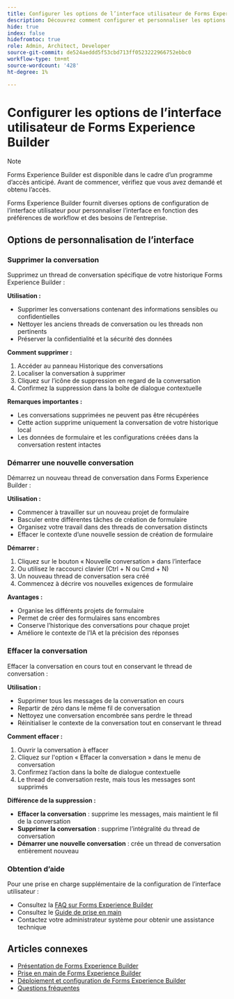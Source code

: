 ```yaml
---
title: Configurer les options de l’interface utilisateur de Forms Experience Builder
description: Découvrez comment configurer et personnaliser les options et paramètres de l’interface Forms Experience Builder pour une expérience utilisateur optimale.
hide: true
index: false
hidefromtoc: true
role: Admin, Architect, Developer
source-git-commit: de524aeddd5f53cbd713ff0523222966752ebbc0
workflow-type: tm+mt
source-wordcount: '428'
ht-degree: 1%

---
```



# Configurer les options de l’interface utilisateur de Forms Experience Builder

>[!NOTE]
>
> Forms Experience Builder est disponible dans le cadre d’un programme d’accès anticipé. Avant de commencer, vérifiez que vous avez demandé et obtenu l’accès.

Forms Experience Builder fournit diverses options de configuration de l’interface utilisateur pour personnaliser l’interface en fonction des préférences de workflow et des besoins de l’entreprise.

## Options de personnalisation de l’interface

### Supprimer la conversation

Supprimez un thread de conversation spécifique de votre historique Forms Experience Builder :

**Utilisation :**

- Supprimer les conversations contenant des informations sensibles ou confidentielles
- Nettoyer les anciens threads de conversation ou les threads non pertinents
- Préserver la confidentialité et la sécurité des données

**Comment supprimer :**

1. Accéder au panneau Historique des conversations
2. Localiser la conversation à supprimer
3. Cliquez sur l’icône de suppression en regard de la conversation
4. Confirmez la suppression dans la boîte de dialogue contextuelle

**Remarques importantes :**

- Les conversations supprimées ne peuvent pas être récupérées
- Cette action supprime uniquement la conversation de votre historique local
- Les données de formulaire et les configurations créées dans la conversation restent intactes

### Démarrer une nouvelle conversation

Démarrez un nouveau thread de conversation dans Forms Experience Builder :

**Utilisation :**

- Commencer à travailler sur un nouveau projet de formulaire
- Basculer entre différentes tâches de création de formulaire
- Organisez votre travail dans des threads de conversation distincts
- Effacer le contexte d’une nouvelle session de création de formulaire

**Démarrer :**

1. Cliquez sur le bouton « Nouvelle conversation » dans l’interface
2. Ou utilisez le raccourci clavier (Ctrl + N ou Cmd + N)
3. Un nouveau thread de conversation sera créé
4. Commencez à décrire vos nouvelles exigences de formulaire

**Avantages :**

- Organise les différents projets de formulaire
- Permet de créer des formulaires sans encombres
- Conserve l’historique des conversations pour chaque projet
- Améliore le contexte de l’IA et la précision des réponses

### Effacer la conversation

Effacer la conversation en cours tout en conservant le thread de conversation :

**Utilisation :**

- Supprimer tous les messages de la conversation en cours
- Repartir de zéro dans le même fil de conversation
- Nettoyez une conversation encombrée sans perdre le thread
- Réinitialiser le contexte de la conversation tout en conservant le thread

**Comment effacer :**

1. Ouvrir la conversation à effacer
2. Cliquez sur l&#39;option « Effacer la conversation » dans le menu de conversation
3. Confirmez l’action dans la boîte de dialogue contextuelle
4. Le thread de conversation reste, mais tous les messages sont supprimés

**Différence de la suppression :**

- **Effacer la conversation** : supprime les messages, mais maintient le fil de la conversation
- **Supprimer la conversation** : supprime l’intégralité du thread de conversation
- **Démarrer une nouvelle conversation** : crée un thread de conversation entièrement nouveau

### Obtention d’aide

Pour une prise en charge supplémentaire de la configuration de l’interface utilisateur :

- Consultez la [FAQ sur Forms Experience Builder](forms-experience-builder-frequently-asked-questions.md)
- Consultez le [ Guide de prise en main ](forms-experience-builder-getting-started.md)
- Contactez votre administrateur système pour obtenir une assistance technique

## Articles connexes

- [Présentation de Forms Experience Builder](product-overview.md)
- [Prise en main de Forms Experience Builder](forms-experience-builder-getting-started.md)
- [Déploiement et configuration de Forms Experience Builder](deploy-forms-experience-builder.md)
- [Questions fréquentes](forms-experience-builder-frequently-asked-questions.md)
